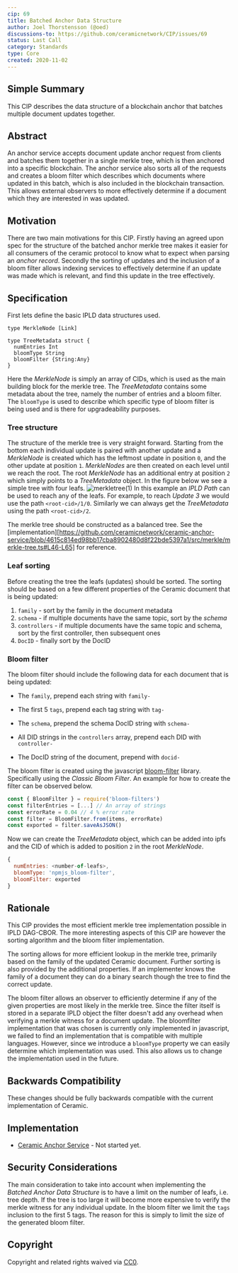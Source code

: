 ```yaml
---
cip: 69
title: Batched Anchor Data Structure
author: Joel Thorstensson (@oed)
discussions-to: https://github.com/ceramicnetwork/CIP/issues/69
status: Last Call
category: Standards
type: Core
created: 2020-11-02
---
```


## Simple Summary
This CIP describes the data structure of a blockchain anchor that batches multiple document updates together. 


## Abstract
An anchor service accepts document update anchor request from clients and batches them together in a single merkle tree, which is then anchored into a specific blockchain. The anchor service also sorts all of the requests and creates a bloom filter which describes which documents where updated in this batch, which is also included in the blockchain transaction. This allows external observers to more effectively determine if a document which they are interested in was updated.


## Motivation
There are two main motivations for this CIP. Firstly having an agreed upon spec for the structure of the batched anchor merkle tree makes it easier for all consumers of the ceramic protocol to know what to expect when parsing an *anchor record*. Secondly the sorting of updates and the inclusion of a bloom filter allows indexing services to effectively determine if an update was made which is relevant, and find this update in the tree effectively.


## Specification

First lets define the basic IPLD data structures used.
```ipldsch
type MerkleNode [Link]

type TreeMetadata struct {
  numEntries Int
  bloomType String
  bloomFilter {String:Any}
}
```
Here the *MerkleNode* is simply an array of CIDs, which is used as the main building block for the merkle tree. The *TreeMetadata* contains some metadata about the tree, namely the number of entries and a bloom filter. The `bloomType` is used to describe which specific type of bloom filter is being used and is there for upgradeability purposes.

### Tree structure
The structure of the merkle tree is very straight forward. Starting from the bottom each individual update is paired with another update and a *MerkleNode* is created which has the leftmost update in position `0`, and the other update at position `1`. *MerkleNodes* are then created on each level until we reach the root. The root *MerkleNode* has an additional entry at position `2` which simply points to a *TreeMetadata* object. In the figure below we see a simple tree with four leafs.
![merkletree(1)](https://user-images.githubusercontent.com/3909429/97851426-a83bf900-1cf5-11eb-9d9f-e7b568138850.png)
In this example an *IPLD Path* can be used to reach any of the leafs. For example, to reach *Update 3* we would use the path `<root-cid>/1/0`. Similarly we can always get the *TreeMetadata* using the path `<root-cid>/2`.

The merkle tree should be constructed as a balanced tree. See the [implementation][https://github.com/ceramicnetwork/ceramic-anchor-service/blob/4615c814ed98bb17cba8902480d8f22bde5397a1/src/merkle/merkle-tree.ts#L46-L65] for reference.


### Leaf sorting
Before creating the tree the leafs (updates) should be sorted. The sorting should be based on a few different properties of the Ceramic document that is being updated:

1. `family` - sort by the family in the document metadata
2. `schema` - if multiple documents have the same topic, sort by the *schema*
3. `controllers` - if multiple documents have the same topic and schema, sort by the first controller, then subsequent ones
4. `DocID` - finally sort by the DocID


### Bloom filter
The bloom filter should include the following data for each document that is being updated:

* The `family`, prepend each string with `family-`

* The first 5 `tags`, prepend each tag string with `tag-`
* The `schema`, prepend the schema DocID string with `schema-`
* All DID strings in the `controllers` array, prepend each DID with `controller-`
* The DocID string of the document, prepend with `docid-`

The bloom filter is created using the javascript [bloom-filter](https://github.com/Callidon/bloom-filters) library. Specifically using the *Classic Bloom Filter*. An example for how to create the filter can be observed below.

```js
const { BloomFilter } = require('bloom-filters')
const filterEntries = [...] // An array of strings
const errorRate = 0.04 // 4 % error rate
const filter = BloomFilter.from(items, errorRate)
const exported = filter.saveAsJSON()
```

Now we can create the *TreeMetadata* object, which can be added into ipfs and the CID of which is added to position `2` in the root *MerkleNode*.

```js
{
  numEntries: <number-of-leafs>,
  bloomType: 'npmjs_bloom-filter',
  bloomFilter: exported
}
```


## Rationale
This CIP provides the most efficient merkle tree implementation possible in IPLD DAG-CBOR. The more interesting aspects of this CIP are however the sorting algorithm and the bloom filter implementation.

The sorting allows for more efficient lookup in the merkle tree, primarily based on the family of the updated Ceramic document. Further sorting is also provided by the additional properties. If an implementer knows the family of a document they can do a binary search though the tree to find the correct update.

The bloom filter allows an observer to efficiently determine if any of the given properties are most likely in the merkle tree. Since the filter itself is stored in a separate IPLD object the filter doesn't add any overhead when verifying a merkle witness for a document update. The bloomfilter implementation that was chosen is currently only implemented in javascript, we failed to find an implementation that is compatible with multiple languages. However, since we introduce a `bloomType` property we can easily determine which implementation was used. This also allows us to change the implementation used in the future.


## Backwards Compatibility
These changes should be fully backwards compatible with the current implementation of Ceramic.


## Implementation
* [Ceramic Anchor Service](https://github.com/ceramicnetwork/ceramic-anchor-service) - Not started yet.


## Security Considerations
The main consideration to take into account when implementing the *Batched Anchor Data Structure* is to have a limit on the number of leafs, i.e. tree depth. If the tree is too large it will become more expensive to verify the merkle witness for any individual update. 
In the bloom filter we limit the `tags` inclusion to the first 5 tags. The reason for this is simply to limit the size of the generated bloom filter. 


## Copyright
Copyright and related rights waived via [CC0](https://creativecommons.org/publicdomain/zero/1.0/).